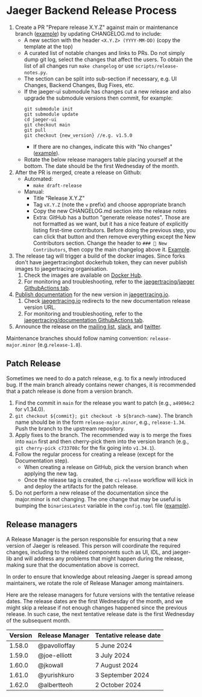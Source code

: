 # Jaeger Backend Release Process

1. Create a PR "Prepare release X.Y.Z" against main or maintenance branch ([example](https://github.com/jaegertracing/jaeger/pull/543/files)) by updating CHANGELOG.md to include:
    * A new section with the header `<X.Y.Z> (YYYY-MM-DD)` (copy the template at the top)
    * A curated list of notable changes and links to PRs. Do not simply dump git log, select the changes that affect the users.
      To obtain the list of all changes run `make changelog` or use `scripts/release-notes.py`.
    * The section can be split into sub-section if necessary, e.g. UI Changes, Backend Changes, Bug Fixes, etc.
    * If the jaeger-ui submodule has changes cut a new release and also upgrade the submodule versions then commit, for example:
        ```
        git submodule init
        git submodule update
        cd jaeger-ui
        git checkout main
        git pull
        git checkout {new_version} //e.g. v1.5.0
        ```
      * If there are no changes, indicate this with "No changes" ([example](https://github.com/jaegertracing/jaeger/pull/4131/files)).
    * Rotate the below release managers table placing yourself at the bottom. The date should be the first Wednesday of the month.
2. After the PR is merged, create a release on Github:
    * Automated:
       * `make draft-release`
    * Manual:
       * Title "Release X.Y.Z"
       * Tag `vX.Y.Z` (note the `v` prefix) and choose appropriate branch
       * Copy the new CHANGELOG.md section into the release notes
       * Extra: GitHub has a button "generate release notes". Those are not formatted as we want,
         but it has a nice feature of explicitly listing first-time contributors.
         Before doing the previous step, you can click that button and then remove everything
         except the New Contributors section. Change the header to `### 👏 New Contributors`,
         then copy the main changelog above it. [Example](https://github.com/jaegertracing/jaeger/releases/tag/v1.55.0).
3. The release tag will trigger a build of the docker images. Since forks don't have jaegertracingbot dockerhub token, they can never publish images to jaegertracing organisation.
   1. Check the images are available on [Docker Hub](https://hub.docker.com/r/jaegertracing/).
   2. For monitoring and troubleshooting, refer to the [jaegertracing/jaeger GithubActions tab](https://github.com/jaegertracing/jaeger/actions).
4. [Publish documentation](https://github.com/jaegertracing/documentation/blob/main/RELEASE.md) for the new version in [jaegertracing.io](https://www.jaegertracing.io/docs/latest).
   1. Check [jaegertracing.io](https://www.jaegertracing.io/docs/latest) redirects to the new documentation release version URL.
   2. For monitoring and troubleshooting, refer to the [jaegertracing/documentation GithubActions tab](https://github.com/jaegertracing/documentation/actions).
5. Announce the release on the [mailing list](https://groups.google.com/g/jaeger-tracing), [slack](https://cloud-native.slack.com/archives/CGG7NFUJ3), and [twitter](https://twitter.com/JaegerTracing?lang=en).

Maintenance branches should follow naming convention: `release-major.minor` (e.g.`release-1.8`).

## Patch Release

Sometimes we need to do a patch release, e.g. to fix a newly introduced bug. If the main branch already contains newer changes, it is recommended that a patch release is done from a version branch.

1. Find the commit in `main` for the release you want to patch (e.g., `a49094c2` for v1.34.0).
2. `git checkout ${commit}; git checkout -b ${branch-name}`. The branch name should be in the form `release-major.minor`, e.g., `release-1.34`. Push the branch to the upstream repository.
3. Apply fixes to the branch. The recommended way is to merge the fixes into `main` first and then cherry-pick them into the version branch (e.g., `git cherry-pick c733708c` for the fix going into `v1.34.1`).
4. Follow the regular process for creating a release (except for the Documentation step).
   * When creating a release on GitHub, pick the version branch when applying the new tag.
   * Once the release tag is created, the `ci-release` workflow will kick in and deploy the artifacts for the patch release.
5. Do not perform a new release of the documentation since the major.minor is not changing. The one change that may be useful is bumping the `binariesLatest` variable in the `config.toml` file ([example](https://github.com/jaegertracing/documentation/commit/eacb52f332a7e069c254e652a6b4a58ea5a07b32)).

## Release managers

A Release Manager is the person responsible for ensuring that a new version of Jaeger is released. This person will coordinate the required changes, including to the related components such as UI, IDL, and jaeger-lib and will address any problems that might happen during the release, making sure that the documentation above is correct.

In order to ensure that knowledge about releasing Jaeger is spread among maintainers, we rotate the role of Release Manager among maintainers.

Here are the release managers for future versions with the tentative release dates. The release dates are the first Wednesday of the month, and we might skip a release if not enough changes happened since the previous release. In such case, the next tentative release date is the first Wednesday of the subsequent month.

| Version | Release Manager | Tentative release date |
|---------|-----------------|------------------------|
| 1.58.0  | @pavolloffay    | 5 June 2024            |
| 1.59.0  | @joe-elliott    | 3 July 2024            |
| 1.60.0  | @jkowall        | 7 August 2024          |
| 1.61.0  | @yurishkuro     | 3 September 2024       |
| 1.62.0  | @albertteoh     | 2 October 2024         |
